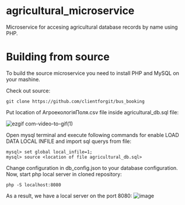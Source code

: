 # agricultural_microservice
Microservice for accesing agricultural database records by name using PHP.

# Building from source
To build the source microservice you need to install PHP and MySQL on your mashine.

Check out source:
````
git clone https://github.com/clientforgit/bus_booking
````
Put location of АгроекологіяПоля.csv file inside agricultural_db.sql file:

![ezgif com-video-to-gif(1)](https://github.com/clientforgit/agricultural_microservice/assets/102827476/bf9b1952-5c7c-4611-b682-3bc121e934ed)

Open mysql terminal and execute following commands for enable LOAD DATA LOCAL INFILE and import sql querys from file:
````
mysql> set global local_infile=1;
mysql> source <location of file agricultural_db.sql>
````
Change configuration in db_config.json to your database configuration.
Now, start php local server in cloned repository:
````
php -S localhost:8080
````
As a result, we have a local server on the port 8080:
![image](https://github.com/clientforgit/agricultural_microservice/assets/102827476/d9f8f029-83e0-4b68-bd31-fb642fd6eca9)

